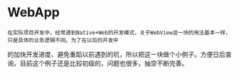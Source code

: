 # WebApp
    在实际项目开发中，经常遇到Native+Web的开发模式，关于WebView这一块的用法基本一样，只是具体的业务逻辑不同。为了在以后的开发中
的加快开发进度、避免重蹈以前遇到的坑，所以把这一块做个小例子。方便日后查询，目前这个例子还是比较初级的，问题也很多，抽空不断完善。
